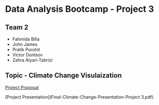 # Data Analysis Bootcamp - Project 3  
## Team 2  
- Fahmida Billa  
- John James  
- Pratik Purohit  
- Victor Dontsov  
- Zahra Alyari-Tabrizi  

## Topic - Climate Change Visulaization  
[Project Proposal](Project-3-Proposal.pdf)




[Project Presentation](Final-Climate-Change-Presentation-Project 3.pdf)
  
  
